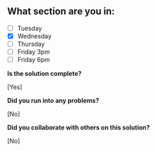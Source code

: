 <!--
  CTP STUDENTS
  Use this pull request template to provide assignment submissions.
  If you plan on continuing to work on the code, you can open the
  pull request as a DRAFT. When done open the pull request.
-->

<!--
TITLE: Include your section in the pull request title
 -->

## What section are you in:

- [ ] Tuesday
- [x] Wednesday
- [ ] Thursday
- [ ] Friday 3pm
- [ ] Friday 6pm

**Is the solution complete?**

[Yes]

**Did you run into any problems?**

[No]

**Did you collaborate with others on this solution?**

<!-- Provide collaborators github usernames -->

[No]
